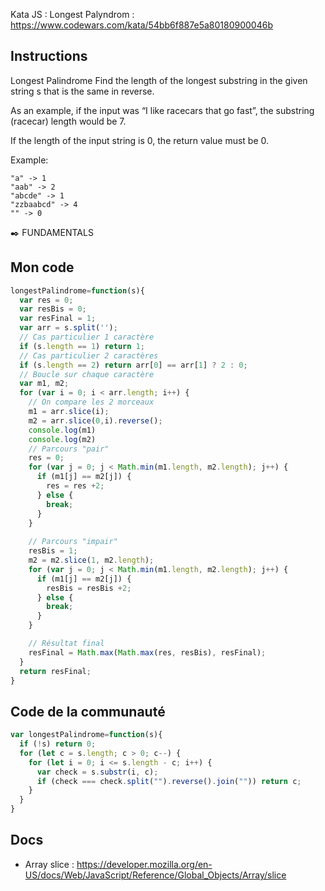 Kata JS : Longest Palyndrom : https://www.codewars.com/kata/54bb6f887e5a80180900046b

## Instructions
Longest Palindrome
Find the length of the longest substring in the given string s that is the same in reverse.

As an example, if the input was “I like racecars that go fast”, the substring (racecar) length would be 7.

If the length of the input string is 0, the return value must be 0.

Example:
```
"a" -> 1 
"aab" -> 2  
"abcde" -> 1
"zzbaabcd" -> 4
"" -> 0
```
✒️ FUNDAMENTALS

## Mon code
```js
longestPalindrome=function(s){
  var res = 0;
  var resBis = 0;
  var resFinal = 1;
  var arr = s.split('');
  // Cas particulier 1 caractère
  if (s.length == 1) return 1;
  // Cas particulier 2 caractères
  if (s.length == 2) return arr[0] == arr[1] ? 2 : 0;
  // Boucle sur chaque caractère
  var m1, m2;
  for (var i = 0; i < arr.length; i++) {
    // On compare les 2 morceaux
    m1 = arr.slice(i);
    m2 = arr.slice(0,i).reverse();
    console.log(m1)
    console.log(m2)
    // Parcours "pair"
    res = 0;
    for (var j = 0; j < Math.min(m1.length, m2.length); j++) {
      if (m1[j] == m2[j]) {
        res = res +2;
      } else {
        break;
      }
    }
    
    // Parcours "impair"
    resBis = 1;
    m2 = m2.slice(1, m2.length);
    for (var j = 0; j < Math.min(m1.length, m2.length); j++) {
      if (m1[j] == m2[j]) {
        resBis = resBis +2;
      } else {
        break;
      }
    }

    // Résultat final
    resFinal = Math.max(Math.max(res, resBis), resFinal);
  }
  return resFinal;
}
```

## Code de la communauté
```js
var longestPalindrome=function(s){
  if (!s) return 0;
  for (let c = s.length; c > 0; c--) {
    for (let i = 0; i <= s.length - c; i++) {
      var check = s.substr(i, c);
      if (check === check.split("").reverse().join("")) return c;
    }
  }
}
```

## Docs
- Array slice : https://developer.mozilla.org/en-US/docs/Web/JavaScript/Reference/Global_Objects/Array/slice
